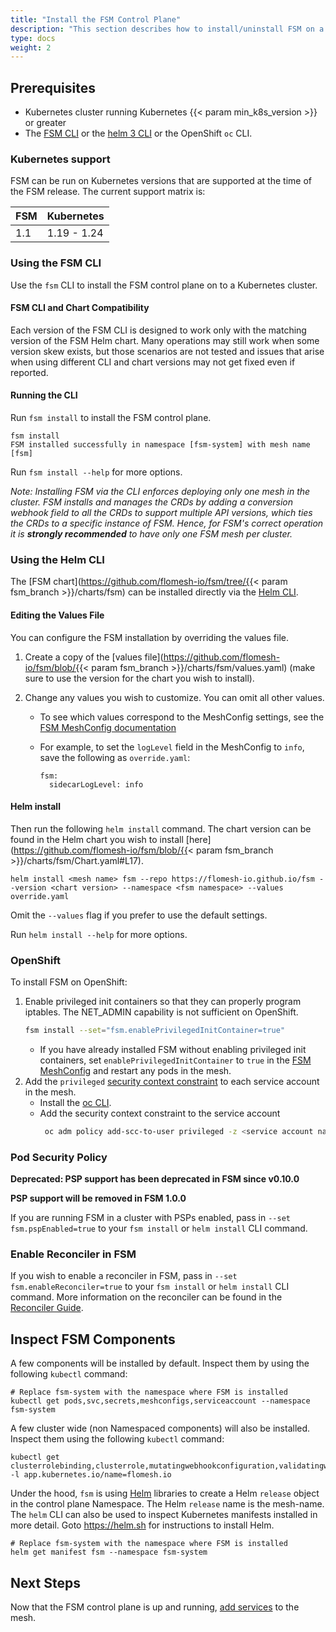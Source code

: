 ```yaml
---
title: "Install the FSM Control Plane"
description: "This section describes how to install/uninstall FSM on a Kubernetes cluster"
type: docs
weight: 2
---
```


## Prerequisites

- Kubernetes cluster running Kubernetes {{< param min_k8s_version >}} or greater
- The [FSM CLI](/guides/operating/cli) or the [helm 3 CLI](https://helm.sh/docs/intro/install/) or the OpenShift `oc` CLI.

### Kubernetes support

FSM can be run on Kubernetes versions that are supported at the time of the FSM release. The current support matrix is:

| FSM          | Kubernetes  |
| ----------------- | ----------- |
| 1.1               | 1.19 - 1.24 |

### Using the FSM CLI

Use the `fsm` CLI to install the FSM control plane on to a Kubernetes cluster.

#### FSM CLI and Chart Compatibility

Each version of the FSM CLI is designed to work only with the matching version of the FSM Helm chart. Many operations may still work when some version skew exists, but those scenarios are not tested and issues that arise when using different CLI and chart versions may not get fixed even if reported.

#### Running the CLI

Run `fsm install` to install the FSM control plane.

```console
fsm install
FSM installed successfully in namespace [fsm-system] with mesh name [fsm]
```

Run `fsm install --help` for more options.

_Note: Installing FSM via the CLI enforces deploying only one mesh in the cluster. FSM installs and manages the CRDs by adding a conversion webhook field to all the CRDs to support multiple API versions, which ties the CRDs to a specific instance of FSM. Hence, for FSM's correct operation it is **strongly recommended** to have only one FSM mesh per cluster._

### Using the Helm CLI

The [FSM chart](https://github.com/flomesh-io/fsm/tree/{{< param fsm_branch >}}/charts/fsm) can be installed directly via the [Helm CLI](https://helm.sh/docs/intro/install/).

#### Editing the Values File

You can configure the FSM installation by overriding the values file.

1. Create a copy of the [values file](https://github.com/flomesh-io/fsm/blob/{{< param fsm_branch >}}/charts/fsm/values.yaml) (make sure to use the version for the chart you wish to install).
1. Change any values you wish to customize. You can omit all other values.

   - To see which values correspond to the MeshConfig settings, see the [FSM MeshConfig documentation](/guides/operating/mesh_config)

   - For example, to set the `logLevel` field in the MeshConfig to `info`, save the following as `override.yaml`:
     ```console
     fsm:
       sidecarLogLevel: info
     ```

#### Helm install

Then run the following `helm install` command. The chart version can be found in the Helm chart you wish to install [here](https://github.com/flomesh-io/fsm/blob/{{< param fsm_branch >}}/charts/fsm/Chart.yaml#L17).

```console
helm install <mesh name> fsm --repo https://flomesh-io.github.io/fsm --version <chart version> --namespace <fsm namespace> --values override.yaml
```

Omit the `--values` flag if you prefer to use the default settings.

Run `helm install --help` for more options.

### OpenShift

To install FSM on OpenShift:

1. Enable privileged init containers so that they can properly program iptables. The NET_ADMIN capability is not sufficient on OpenShift.
   ```bash
   fsm install --set="fsm.enablePrivilegedInitContainer=true"
   ```
   - If you have already installed FSM without enabling privileged init containers, set `enablePrivilegedInitContainer` to `true` in the [FSM MeshConfig](/guides/operating/mesh_config) and restart any pods in the mesh.
1. Add the `privileged` [security context constraint](https://docs.openshift.com/container-platform/4.7/authentication/managing-security-context-constraints.html) to each service account in the mesh.
   - Install the [oc CLI](https://docs.openshift.com/container-platform/4.7/cli_reference/openshift_cli/getting-started-cli.html).
   - Add the security context constraint to the service account
     ```bash
      oc adm policy add-scc-to-user privileged -z <service account name> -n <service account namespace>
     ```

### Pod Security Policy

**Deprecated: PSP support has been deprecated in FSM since v0.10.0**

**PSP support will be removed in FSM 1.0.0**

If you are running FSM in a cluster with PSPs enabled, pass in `--set fsm.pspEnabled=true` to your `fsm install` or `helm install` CLI command.

### Enable Reconciler in FSM

If you wish to enable a reconciler in FSM, pass in `--set fsm.enableReconciler=true` to your `fsm install` or `helm install` CLI command. More information on the reconciler can be found in the [Reconciler Guide](/guides/operating/reconciler).

## Inspect FSM Components

A few components will be installed by default. Inspect them by using the following `kubectl` command:

```console
# Replace fsm-system with the namespace where FSM is installed
kubectl get pods,svc,secrets,meshconfigs,serviceaccount --namespace fsm-system
```

A few cluster wide (non Namespaced components) will also be installed. Inspect them using the following `kubectl` command:

```console
kubectl get clusterrolebinding,clusterrole,mutatingwebhookconfiguration,validatingwebhookconfigurations -l app.kubernetes.io/name=flomesh.io
```

Under the hood, `fsm` is using [Helm](https://helm.sh) libraries to create a Helm `release` object in the control plane Namespace. The Helm `release` name is the mesh-name. The `helm` CLI can also be used to inspect Kubernetes manifests installed in more detail. Goto https://helm.sh for instructions to install Helm.

```console
# Replace fsm-system with the namespace where FSM is installed
helm get manifest fsm --namespace fsm-system
```

## Next Steps

Now that the FSM control plane is up and running, [add services](/guides/app_onboarding/) to the mesh.

